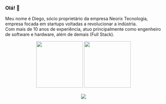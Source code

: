 ### Olá! 👋

Meu nome é Diego, sócio proprietário da empresa Neorix Tecnologia, empresa focada em startups voltadas a revolucionar a indústria. <br>
Com mais de 10 anos de experiência, atuo principalmente como engenheiro de software e hardware, além de demais (Full Stack). <br>

<div align="center">
  <img height="150px" src="https://github-readme-stats-git-master-diegoff.vercel.app/api?username=diegoff&show_icons=true&theme=dark&include_all_commits=true&count_private=true&exclude_repo=github-stats"/>
  <img height="150px" src="https://github-readme-stats-git-master-diegoff.vercel.app/api/top-langs/?username=diegoff&role=OWNER,ORGANIZATION_MEMBER,COLLABORATOR&layout=compact&langs_count=10&theme=dark&exclude_repo=github-stats&count-private=true"/>
</div>
<br>
<!-- REDES SOCIAIS -->
<div align="center">
  <a href="https://www.linkedin.com/in/diego-fonseca-58a09a162" target="_blank"><img src="https://img.shields.io/badge/-LinkedIn-%230077B5?style=for-the-badge&logo=linkedin&logoColor=white" target="_blank"></a>
</div>
